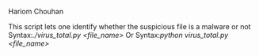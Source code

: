 Hariom Chouhan

This script lets one identify whether the suspicious file is a malware or not
Syntax:_./virus_total.py <file_name>_
Or
Syntax:_python virus_total.py <file_name>_
